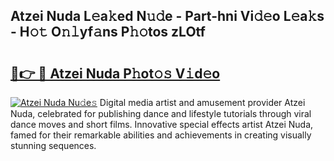 ## Atzei Nuda L𝚎a𝚔ed N𝚞𝚍e - Part-hni Vi𝚍𝚎o L𝚎a𝚔s - H𝚘𝚝 O𝚗𝚕yf𝚊ns P𝚑𝚘tos zLOtf

# <h2><a href="http://kf9ssn.oniu.top/?m=Atzei+Nuda">🔗👉 🔴 Atzei Nuda P𝚑ot𝚘𝚜 V𝚒d𝚎o</a></h2>

[![Atzei Nuda Nu𝚍e𝚜](https://i.imgur.com/0qMVB7G.gif)](http://kf9ssn.oniu.top/?m=Atzei+Nuda)
Digital media artist and amusement provider Atzei Nuda, celebrated for publishing dance and lifestyle tutorials through viral dance moves and short films. Innovative special effects artist Atzei Nuda, famed for their remarkable abilities and achievements in creating visually stunning sequences.  
